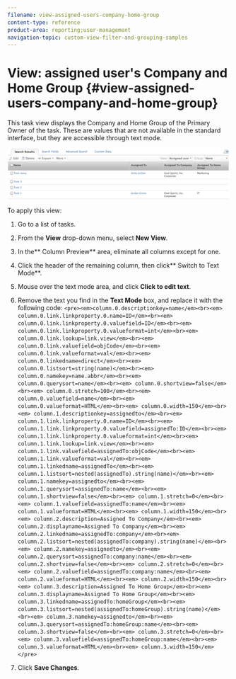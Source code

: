 ```yaml
---
filename: view-assigned-users-company-home-group
content-type: reference
product-area: reporting;user-management
navigation-topic: custom-view-filter-and-grouping-samples
---
```





# View: assigned user's Company and Home Group {#view-assigned-users-company-and-home-group}

This task view displays the Company and Home Group of the Primary Owner of the task. These are values that are not available in the standard interface, but they are accessible through&nbsp;text mode.


![](assets/view--assigned-user-s-company-and-home-group-600x138.png)




To apply this view:



1. Go to a list of tasks.
1. From the **View** drop-down menu, select **New View**.

1. In the** Column Preview** area, eliminate all columns except for one.
1. Click the header of the remaining column, then click** Switch to Text Mode**.
1. Mouse over the text mode area, and click **Click to edit text**.
1.  Remove the text you find in the **Text Mode** box, and replace it with the following code:
   `<pre><em>column.0.descriptionkey=name</em><br><em> column.0.link.linkproperty.0.name=ID</em><br><em> column.0.link.linkproperty.0.valuefield=ID</em><br><em> column.0.link.linkproperty.0.valueformat=int</em><br><em> column.0.link.lookup=link.view</em><br><em> column.0.link.valuefield=objCode</em><br><em> column.0.link.valueformat=val</em><br><em> column.0.linkedname=direct</em><br><em> column.0.listsort=string(name)</em><br><em> column.0.namekey=name.abbr</em><br><em> column.0.querysort=name</em><br><em> column.0.shortview=false</em><br><em> column.0.stretch=100</em><br><em> column.0.valuefield=name</em><br><em> column.0.valueformat=HTML</em><br><em> column.0.width=150</em><br><em> column.1.descriptionkey=assignedto</em><br><em> column.1.link.linkproperty.0.name=ID</em><br><em> column.1.link.linkproperty.0.valuefield=assignedTo:ID</em><br><em> column.1.link.linkproperty.0.valueformat=int</em><br><em> column.1.link.lookup=link.view</em><br><em> column.1.link.valuefield=assignedTo:objCode</em><br><em> column.1.link.valueformat=val</em><br><em> column.1.linkedname=assignedTo</em><br><em> column.1.listsort=nested(assignedTo).string(name)</em><br><em> column.1.namekey=assignedto</em><br><em> column.1.querysort=assignedTo:name</em><br><em> column.1.shortview=false</em><br><em> column.1.stretch=0</em><br><em> column.1.valuefield=assignedTo:name</em><br><em> column.1.valueformat=HTML</em><br><em> column.1.width=150</em><br><em> column.2.description=Assigned To Company</em><br><em> column.2.displayname=Assigned To Company</em><br><em> column.2.linkedname=assignedTo:company</em><br><em> column.2.listsort=nested(assignedTo:company).string(name)</em><br><em> column.2.namekey=assignedto</em><br><em> column.2.querysort=assignedTo:company:name</em><br><em> column.2.shortview=false</em><br><em> column.2.stretch=0</em><br><em> column.2.valuefield=assignedTo:company:name</em><br><em> column.2.valueformat=HTML</em><br><em> column.2.width=150</em><br><em> column.3.description=Assigned To Home Group</em><br><em> column.3.displayname=Assigned To Home Group</em><br><em> column.3.linkedname=assignedTo:homeGroup</em><br><em> column.3.listsort=nested(assignedTo:homeGroup).string(name)</em><br><em> column.3.namekey=assignedto</em><br><em> column.3.querysort=assignedTo:homeGroup:name</em><br><em> column.3.shortview=false</em><br><em> column.3.stretch=0</em><br><em> column.3.valuefield=assignedTo:homeGroup:name</em><br><em> column.3.valueformat=HTML</em><br><em> column.3.width=150</em></pre>` 

1. Click **Save Changes**.


